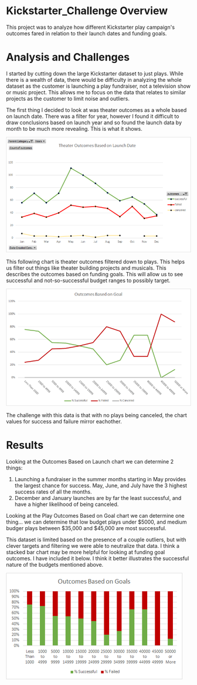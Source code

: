 # Kickstarter_Challenge Overview
This project was to analyze how different Kickstarter play campaign's outcomes fared in relation to their launch dates and funding goals.

# Analysis and Challenges
I started by cutting down the large Kickstarter dataset to just plays. While there is a wealth of data, there would be difficulty in analyzing the whole dataset as the customer is launching a play fundraiser, not a television show or music project. This allows me to focus on the data that relates to similar projects as the customer to limit noise and outliers.

The first thing I decided to look at was theater outcomes as a whole based on launch date. There was a filter for year, however I found it difficult to draw conclusions based on launch year and so found the launch data by month to be much more revealing. This is what it shows.

![Outcomes_based_on_launch](https://github.com/mpournaras/Kickstarter_Challenge/blob/main/Resources/Theater_Outcomes_vs_Launch.png)

This following chart is theater outcomes filtered down to plays. This helps us filter out things like theater building projects and musicals. This describes the outcomes based on funding goals. This will allow us to see successful and not-so-successful budget ranges to possibly target.

![Play_Outcomes_based_on_Goals](https://github.com/mpournaras/Kickstarter_Challenge/blob/main/Resources/Outcomes_vs_Goals.png)

The challenge with this data is that with no plays being canceled, the chart values for success and failure mirror eachother.

# Results

Looking at the Outcomes Based on Launch chart we can determine 2 things:
1. Launching a fundraiser in the summer months starting in May provides the largest chance for success. May, June, and July have the 3 highest success rates of all the months.
2. December and January launches are by far the least successful, and have a higher likelihood of being canceled.

Looking at the Play Outcomes Based on Goal chart we can determine one thing... we can determine that low budget plays under $5000, and medium budger plays between $35,000 and $45,000 are most successful.

This dataset is limited based on the presence of a couple outliers, but with clever targets and filtering we were able to neutralize that data.
I think a stacked bar chart may be more helpful for looking at funding goal outcomes. I have included it below. I think it better illustrates the successful nature of the budgets mentioned above.

![Play_Outcomes_based_on_Goals](https://github.com/mpournaras/Kickstarter_Challenge/blob/main/Resources/Outcomes_vs_Goals2.png)
